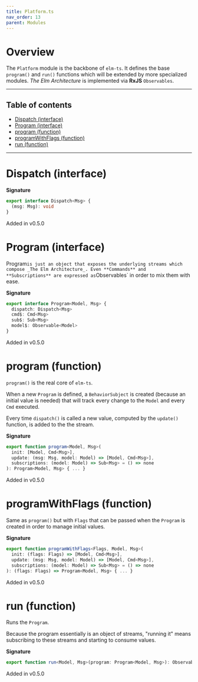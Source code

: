 ```yaml
---
title: Platform.ts
nav_order: 13
parent: Modules
---
```


# Overview

The `Platform` module is the backbone of `elm-ts`.
It defines the base `program()` and `run()` functions which will be extended by more specialized modules.
_The Elm Architecture_ is implemented via **RxJS** `Observables`.

---

<h2 class="text-delta">Table of contents</h2>

- [Dispatch (interface)](#dispatch-interface)
- [Program (interface)](#program-interface)
- [program (function)](#program-function)
- [programWithFlags (function)](#programwithflags-function)
- [run (function)](#run-function)

---

# Dispatch (interface)

**Signature**

```ts
export interface Dispatch<Msg> {
  (msg: Msg): void
}
```

Added in v0.5.0

# Program (interface)

Program`is just an object that exposes the underlying streams which compose _The Elm Architecture_. Even **Commands** and **Subscriptions** are expressed as`Observables` in order to mix them with ease.

**Signature**

```ts
export interface Program<Model, Msg> {
  dispatch: Dispatch<Msg>
  cmd$: Cmd<Msg>
  sub$: Sub<Msg>
  model$: Observable<Model>
}
```

Added in v0.5.0

# program (function)

`program()` is the real core of `elm-ts`.

When a new `Program` is defined, a `BehaviorSubject` is created (because an initial value is needed) that will track every change to the `Model` and every `Cmd` executed.

Every time `dispatch()` is called a new value, computed by the `update()` function, is added to the the stream.

**Signature**

```ts
export function program<Model, Msg>(
  init: [Model, Cmd<Msg>],
  update: (msg: Msg, model: Model) => [Model, Cmd<Msg>],
  subscriptions: (model: Model) => Sub<Msg> = () => none
): Program<Model, Msg> { ... }
```

Added in v0.5.0

# programWithFlags (function)

Same as `program()` but with `Flags` that can be passed when the `Program` is created in order to manage initial values.

**Signature**

```ts
export function programWithFlags<Flags, Model, Msg>(
  init: (flags: Flags) => [Model, Cmd<Msg>],
  update: (msg: Msg, model: Model) => [Model, Cmd<Msg>],
  subscriptions: (model: Model) => Sub<Msg> = () => none
): (flags: Flags) => Program<Model, Msg> { ... }
```

Added in v0.5.0

# run (function)

Runs the `Program`.

Because the program essentially is an object of streams, "running it" means subscribing to these streams and starting to consume values.

**Signature**

```ts
export function run<Model, Msg>(program: Program<Model, Msg>): Observable<Model> { ... }
```

Added in v0.5.0
